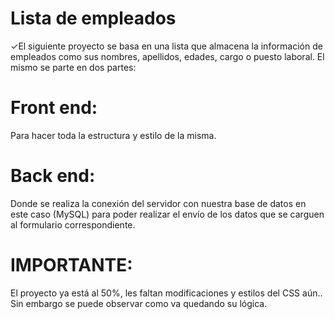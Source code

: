 
# Lista de empleados 

✓El siguiente proyecto se basa en una lista que almacena la información de empleados como sus nombres, apellidos, edades, cargo o puesto laboral.
El mismo se parte en dos partes: 

# Front end: 
Para hacer toda la estructura y estilo de la misma. 

# Back end: 
Donde se realiza la conexión del servidor con nuestra base de datos en este caso (MySQL) para poder realizar el envío de los datos que se carguen al formulario correspondiente. 


# IMPORTANTE:
El proyecto ya está al 50%, les faltan modificaciones y estilos del CSS aún.. Sin embargo se puede observar como va quedando su lógica. 

